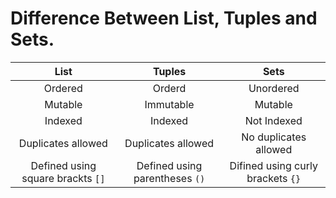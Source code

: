 # Difference Between List, Tuples and Sets. 
List | Tuples | Sets |
:----------:|:-----------:|:-----------:|
Ordered | Orderd | Unordered |
Mutable | Immutable | Mutable |
Indexed | Indexed | Not Indexed |
Duplicates allowed | Duplicates allowed |No duplicates allowed|
Defined using square brackts `[]`| Defined using parentheses `()` | Difined using curly brackets `{}` |